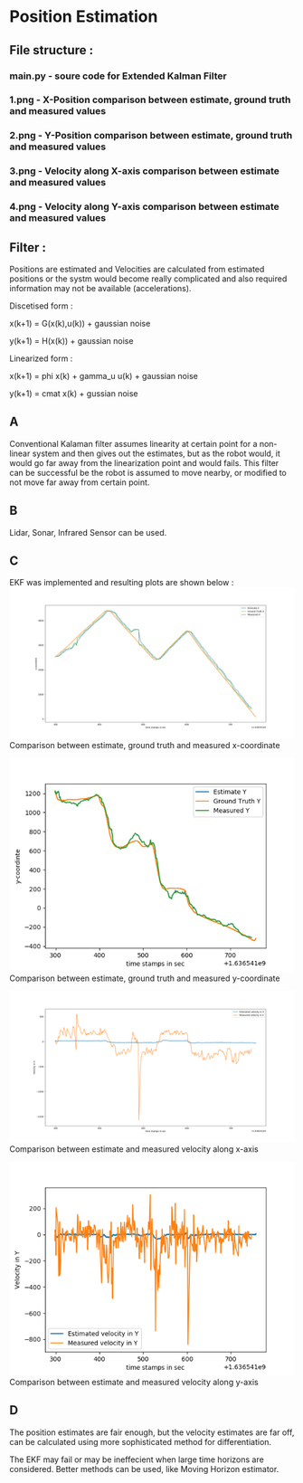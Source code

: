 # Position Estimation
## File structure :
### main.py - soure code for Extended Kalman Filter 
### 1.png - X-Position comparison between estimate, ground truth and measured values
### 2.png - Y-Position comparison between estimate, ground truth and measured values

### 3.png - Velocity along X-axis comparison between estimate and measured values
### 4.png - Velocity along Y-axis comparison between estimate and measured values

## Filter : 
Positions are estimated and Velocities are calculated from estimated positions or the systm would become really complicated and also required information may not be available (accelerations).

Discetised form :

x(k+1) = G(x(k),u(k)) + gaussian noise

y(k+1) = H(x(k)) +  gaussian noise


Linearized form :  

  x(k+1) = phi x(k) + gamma_u u(k) + gaussian noise
  
  y(k+1) = cmat x(k) + gussian noise
## A
Conventional Kalaman filter assumes linearity at certain point for a non-linear system and then gives out the estimates, but as the robot would, it would go far away from the linearization point and would fails. This filter can be successful be the robot is assumed to move nearby, or modified to not move far away from certain point.
## B
Lidar, Sonar, Infrared Sensor can be used.
## C
EKF was implemented and resulting plots are shown below :
![What is this](1.png)
Comparison between estimate, ground truth and measured x-coordinate

![What is this](2.png)
Comparison between estimate, ground truth and measured y-coordinate

![What is this](3.png)
Comparison between estimate and measured velocity along x-axis

![What is this](4.png)
Comparison between estimate and measured velocity along y-axis
## D
The position estimates are fair enough, but the velocity estimates are far off, can be calculated using more sophisticated method for differentiation.

The EKF may fail or may be ineffecient when large time horizons are considered. Better methods can be used, like Moving Horizon estimator.